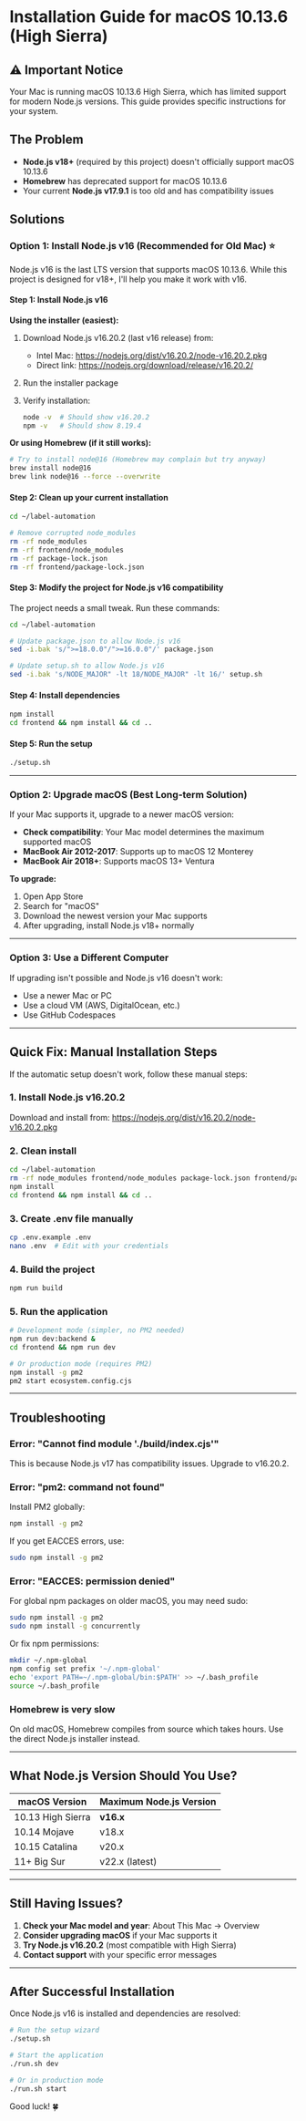 # Installation Guide for macOS 10.13.6 (High Sierra)

## ⚠️ Important Notice

Your Mac is running macOS 10.13.6 High Sierra, which has limited support for modern Node.js versions. This guide provides specific instructions for your system.

## The Problem

- **Node.js v18+** (required by this project) doesn't officially support macOS 10.13.6
- **Homebrew** has deprecated support for macOS 10.13.6
- Your current **Node.js v17.9.1** is too old and has compatibility issues

## Solutions

### Option 1: Install Node.js v16 (Recommended for Old Mac) ⭐

Node.js v16 is the last LTS version that supports macOS 10.13.6. While this project is designed for v18+, I'll help you make it work with v16.

#### Step 1: Install Node.js v16

**Using the installer (easiest):**

1. Download Node.js v16.20.2 (last v16 release) from:
   - Intel Mac: https://nodejs.org/dist/v16.20.2/node-v16.20.2.pkg
   - Direct link: https://nodejs.org/download/release/v16.20.2/

2. Run the installer package

3. Verify installation:
   ```bash
   node -v  # Should show v16.20.2
   npm -v   # Should show 8.19.4
   ```

**Or using Homebrew (if it still works):**

```bash
# Try to install node@16 (Homebrew may complain but try anyway)
brew install node@16
brew link node@16 --force --overwrite
```

#### Step 2: Clean up your current installation

```bash
cd ~/label-automation

# Remove corrupted node_modules
rm -rf node_modules
rm -rf frontend/node_modules
rm -rf package-lock.json
rm -rf frontend/package-lock.json
```

#### Step 3: Modify the project for Node.js v16 compatibility

The project needs a small tweak. Run these commands:

```bash
cd ~/label-automation

# Update package.json to allow Node.js v16
sed -i.bak 's/">=18.0.0"/">=16.0.0"/' package.json

# Update setup.sh to allow Node.js v16
sed -i.bak 's/NODE_MAJOR" -lt 18/NODE_MAJOR" -lt 16/' setup.sh
```

#### Step 4: Install dependencies

```bash
npm install
cd frontend && npm install && cd ..
```

#### Step 5: Run the setup

```bash
./setup.sh
```

---

### Option 2: Upgrade macOS (Best Long-term Solution)

If your Mac supports it, upgrade to a newer macOS version:

- **Check compatibility**: Your Mac model determines the maximum supported macOS
- **MacBook Air 2012-2017**: Supports up to macOS 12 Monterey
- **MacBook Air 2018+**: Supports macOS 13+ Ventura

**To upgrade:**
1. Open App Store
2. Search for "macOS" 
3. Download the newest version your Mac supports
4. After upgrading, install Node.js v18+ normally

---

### Option 3: Use a Different Computer

If upgrading isn't possible and Node.js v16 doesn't work:
- Use a newer Mac or PC
- Use a cloud VM (AWS, DigitalOcean, etc.)
- Use GitHub Codespaces

---

## Quick Fix: Manual Installation Steps

If the automatic setup doesn't work, follow these manual steps:

### 1. Install Node.js v16.20.2
Download and install from: https://nodejs.org/dist/v16.20.2/node-v16.20.2.pkg

### 2. Clean install
```bash
cd ~/label-automation
rm -rf node_modules frontend/node_modules package-lock.json frontend/package-lock.json
npm install
cd frontend && npm install && cd ..
```

### 3. Create .env file manually
```bash
cp .env.example .env
nano .env  # Edit with your credentials
```

### 4. Build the project
```bash
npm run build
```

### 5. Run the application
```bash
# Development mode (simpler, no PM2 needed)
npm run dev:backend &
cd frontend && npm run dev

# Or production mode (requires PM2)
npm install -g pm2
pm2 start ecosystem.config.cjs
```

---

## Troubleshooting

### Error: "Cannot find module './build/index.cjs'"
This is because Node.js v17 has compatibility issues. Upgrade to v16.20.2.

### Error: "pm2: command not found"
Install PM2 globally:
```bash
npm install -g pm2
```

If you get EACCES errors, use:
```bash
sudo npm install -g pm2
```

### Error: "EACCES: permission denied"
For global npm packages on older macOS, you may need sudo:
```bash
sudo npm install -g pm2
sudo npm install -g concurrently
```

Or fix npm permissions:
```bash
mkdir ~/.npm-global
npm config set prefix '~/.npm-global'
echo 'export PATH=~/.npm-global/bin:$PATH' >> ~/.bash_profile
source ~/.bash_profile
```

### Homebrew is very slow
On old macOS, Homebrew compiles from source which takes hours. Use the direct Node.js installer instead.

---

## What Node.js Version Should You Use?

| macOS Version | Maximum Node.js Version |
|---------------|-------------------------|
| 10.13 High Sierra | **v16.x** |
| 10.14 Mojave | v18.x |
| 10.15 Catalina | v20.x |
| 11+ Big Sur | v22.x (latest) |

---

## Still Having Issues?

1. **Check your Mac model and year**: About This Mac → Overview
2. **Consider upgrading macOS** if your Mac supports it
3. **Try Node.js v16.20.2** (most compatible with High Sierra)
4. **Contact support** with your specific error messages

---

## After Successful Installation

Once Node.js v16 is installed and dependencies are resolved:

```bash
# Run the setup wizard
./setup.sh

# Start the application
./run.sh dev

# Or in production mode
./run.sh start
```

Good luck! 🍀

